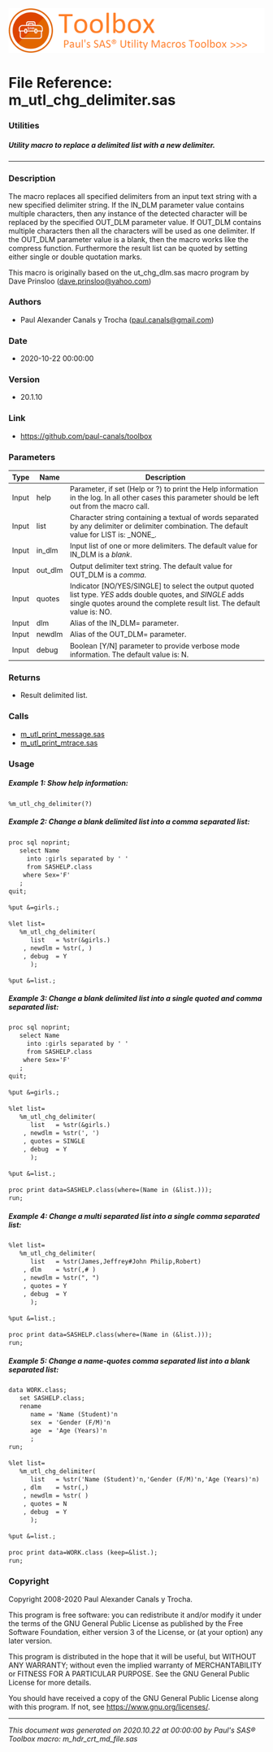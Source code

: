 ![../../misc/images/doc_header.png](../../misc/images/doc_header.png)
# 
# File Reference: m_utl_chg_delimiter.sas

### Utilities

##### Utility macro to replace a delimited list with a new delimiter.

***

### Description
The macro replaces all specified delimiters from an input text string with a new specified delimiter string. If the IN_DLM parameter value contains multiple characters, then any instance of the detected character will be replaced by the specified OUT_DLM parameter value. If OUT_DLM contains multiple characters then all the characters will be used as one delimiter. If the OUT_DLM parameter value is a blank, then the macro works like the compress function. Furthermore the result list can be quoted by setting either single or double quotation marks.

 This macro is originally based on the ut_chg_dlm.sas macro program by Dave Prinsloo (dave.prinsloo@yahoo.com)



### Authors
* Paul Alexander Canals y Trocha (paul.canals@gmail.com)

### Date
* 2020-10-22 00:00:00

### Version
* 20.1.10

### Link
* https://github.com/paul-canals/toolbox

### Parameters
| Type | Name | Description |
| ---- | ---- | ----------- |
| Input | help | Parameter, if set (Help or ?) to print the Help information in the log. In all other cases this parameter should be left out from the macro call. |
| Input | list | Character string containing a textual of words separated by any delimiter or delimiter combination. The default value for LIST is: \_NONE\_. |
| Input | in_dlm | Input list of one or more delimiters. The default value for IN_DLM is a _blank_. |
| Input | out_dlm | Output delimiter text string. The default value for OUT_DLM is a _comma_. |
| Input | quotes | Indicator [NO/YES/SINGLE] to select the output quoted list type. _YES_ adds double quotes, and _SINGLE_ adds single quotes around the complete result list. The default value is: NO. |
| Input | dlm | Alias of the IN_DLM= parameter. |
| Input | newdlm | Alias of the OUT_DLM= parameter. |
| Input | debug | Boolean [Y/N] parameter to provide verbose mode information. The default value is: N. |

### Returns
* Result delimited list.

### Calls
* [m_utl_print_message.sas](m_utl_print_message.md)
* [m_utl_print_mtrace.sas](m_utl_print_mtrace.md)

### Usage

##### Example 1: Show help information:
```sas
%m_utl_chg_delimiter(?)
```

##### Example 2: Change a blank delimited list into a comma separated list:
```sas
proc sql noprint;
   select Name
     into :girls separated by ' '
     from SASHELP.class
    where Sex='F'
   ;
quit;

%put &=girls.;

%let list=
   %m_utl_chg_delimiter(
      list   = %str(&girls.)
    , newdlm = %str(, )
    , debug  = Y
      );

%put &=list.;

```

##### Example 3: Change a blank delimited list into a single quoted and comma separated list:
```sas
proc sql noprint;
   select Name
     into :girls separated by ' '
     from SASHELP.class
    where Sex='F'
   ;
quit;

%put &=girls.;

%let list=
   %m_utl_chg_delimiter(
      list   = %str(&girls.)
    , newdlm = %str(', ')
    , quotes = SINGLE
    , debug  = Y
      );

%put &=list.;

proc print data=SASHELP.class(where=(Name in (&list.)));
run;

```

##### Example 4: Change a multi separated list into a single comma separated list:
```sas
%let list=
   %m_utl_chg_delimiter(
      list   = %str(James,Jeffrey#John Philip,Robert)
    , dlm    = %str(,# )
    , newdlm = %str(", ")
    , quotes = Y
    , debug  = Y
      );

%put &=list.;

proc print data=SASHELP.class(where=(Name in (&list.)));
run;

```

##### Example 5: Change a name-quotes comma separated list into a blank separated list:
```sas
data WORK.class;
   set SASHELP.class;
   rename
      name = 'Name (Student)'n
      sex  = 'Gender (F/M)'n
      age  = 'Age (Years)'n
      ;
run;

%let list=
   %m_utl_chg_delimiter(
      list   = %str('Name (Student)'n,'Gender (F/M)'n,'Age (Years)'n)
    , dlm    = %str(,)
    , newdlm = %str( )
    , quotes = N
    , debug  = Y
      );

%put &=list.;

proc print data=WORK.class (keep=&list.);
run;

```

### Copyright
Copyright 2008-2020 Paul Alexander Canals y Trocha. 
 
This program is free software: you can redistribute it and/or modify 
it under the terms of the GNU General Public License as published by 
the Free Software Foundation, either version 3 of the License, or 
(at your option) any later version. 
 
This program is distributed in the hope that it will be useful, 
but WITHOUT ANY WARRANTY; without even the implied warranty of 
MERCHANTABILITY or FITNESS FOR A PARTICULAR PURPOSE. See the 
GNU General Public License for more details. 
 
You should have received a copy of the GNU General Public License 
along with this program. If not, see <https://www.gnu.org/licenses/>. 


***
*This document was generated on 2020.10.22 at 00:00:00 by Paul's SAS&reg; Toolbox macro: m_hdr_crt_md_file.sas*
